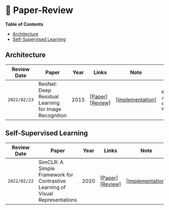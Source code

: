 # :pencil: Paper-Review 

**Table of Contents**
- [Architecture](#architecture)
- [Self-Supervised Learning](#self-supervised-learning)

## **Architecture**

|Review Date|Paper|Year|Links|Note|Tag|
|------|---|---|---|---|---|
|`2022/02/23`|ResNet: Deep Residual Learning for Image Recognition|2015|[[Paper]](https://arxiv.org/abs/1512.03385)<br/>[[Review]](https://github.com/leeyngdo/Paper-Review/blob/main/Architecture/ResNet:%20Deep%20Residual%20Learning%20for%20Image%20Recognition/Eng.md)|[[Implementation]]()|`Architecture`, `resnet`, `computer-vision`|



## **Self-Supervised Learning**

|Review Date|Paper|Year|Links|Note|Tag|
|------|---|---|---|---|---|
|`2022/02/22`|SimCLR: A Simple Framework for Contrastive Learning of Visual Representations|2020|[[Paper]](https://arxiv.org/abs/2002.05709)<br/>[[Review]](https://github.com/leeyngdo/Paper-Review/blob/main/Self-Supervised%20Learning/SimCLR:%20A%20Simple%20Framework%20for%20Contrastive%20Learning%20of%20Visual%20Representations/Eng.md)|[[Implementation]]()|`self-supervised-learning`, `simclr`, `computer-vision`|

